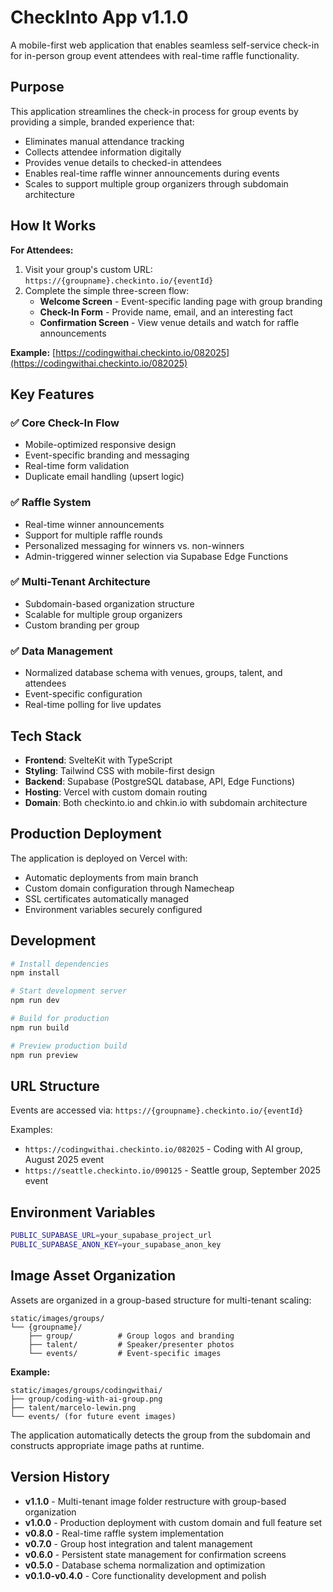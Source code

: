 # CheckInto App v1.1.0

A mobile-first web application that enables seamless self-service check-in for in-person group event attendees with real-time raffle functionality.

## Purpose

This application streamlines the check-in process for group events by providing a simple, branded experience that:
- Eliminates manual attendance tracking
- Collects attendee information digitally
- Provides venue details to checked-in attendees
- Enables real-time raffle winner announcements during events
- Scales to support multiple group organizers through subdomain architecture

## How It Works

**For Attendees:**
1. Visit your group's custom URL: `https://{groupname}.checkinto.io/{eventId}`
2. Complete the simple three-screen flow:
   - **Welcome Screen** - Event-specific landing page with group branding
   - **Check-In Form** - Provide name, email, and an interesting fact
   - **Confirmation Screen** - View venue details and watch for raffle announcements

**Example:** [https://codingwithai.checkinto.io/082025](https://codingwithai.checkinto.io/082025)

## Key Features

### ✅ Core Check-In Flow
- Mobile-optimized responsive design
- Event-specific branding and messaging
- Real-time form validation
- Duplicate email handling (upsert logic)

### ✅ Raffle System
- Real-time winner announcements
- Support for multiple raffle rounds
- Personalized messaging for winners vs. non-winners
- Admin-triggered winner selection via Supabase Edge Functions

### ✅ Multi-Tenant Architecture
- Subdomain-based organization structure
- Scalable for multiple group organizers
- Custom branding per group

### ✅ Data Management
- Normalized database schema with venues, groups, talent, and attendees
- Event-specific configuration
- Real-time polling for live updates

## Tech Stack

- **Frontend**: SvelteKit with TypeScript
- **Styling**: Tailwind CSS with mobile-first design
- **Backend**: Supabase (PostgreSQL database, API, Edge Functions)
- **Hosting**: Vercel with custom domain routing
- **Domain**: Both checkinto.io and chkin.io with subdomain architecture

## Production Deployment

The application is deployed on Vercel with:
- Automatic deployments from main branch
- Custom domain configuration through Namecheap
- SSL certificates automatically managed
- Environment variables securely configured

## Development

```sh
# Install dependencies
npm install

# Start development server
npm run dev

# Build for production
npm run build

# Preview production build
npm run preview
```

## URL Structure

Events are accessed via: `https://{groupname}.checkinto.io/{eventId}`

Examples:
- `https://codingwithai.checkinto.io/082025` - Coding with AI group, August 2025 event
- `https://seattle.checkinto.io/090125` - Seattle group, September 2025 event

## Environment Variables

```sh
PUBLIC_SUPABASE_URL=your_supabase_project_url
PUBLIC_SUPABASE_ANON_KEY=your_supabase_anon_key
```

## Image Asset Organization

Assets are organized in a group-based structure for multi-tenant scaling:

```
static/images/groups/
└── {groupname}/
    ├── group/          # Group logos and branding
    ├── talent/         # Speaker/presenter photos  
    └── events/         # Event-specific images
```

**Example:**
```
static/images/groups/codingwithai/
├── group/coding-with-ai-group.png
├── talent/marcelo-lewin.png
└── events/ (for future event images)
```

The application automatically detects the group from the subdomain and constructs appropriate image paths at runtime.

## Version History

- **v1.1.0** - Multi-tenant image folder restructure with group-based organization
- **v1.0.0** - Production deployment with custom domain and full feature set
- **v0.8.0** - Real-time raffle system implementation
- **v0.7.0** - Group host integration and talent management
- **v0.6.0** - Persistent state management for confirmation screens
- **v0.5.0** - Database schema normalization and optimization
- **v0.1.0-v0.4.0** - Core functionality development and polish

